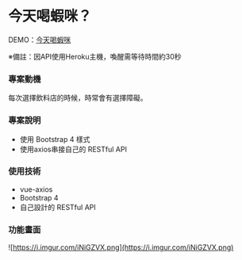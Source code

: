 # 今天喝蝦咪？


DEMO：[今天喝蝦咪](https://cai-yi-ru.github.io/drink/)

※備註：因API使用Heroku主機，喚醒需等待時間約30秒

### 專案動機
每次選擇飲料店的時候，時常會有選擇障礙。

### 專案說明

- 使用 Bootstrap 4 樣式
- 使用axios串接自己的 RESTful API

### ****使用技術****

- vue-axios
- Bootstrap 4
- 自己設計的 RESTful API

### 功能畫面

![https://i.imgur.com/iNiGZVX.png](https://i.imgur.com/iNiGZVX.png)